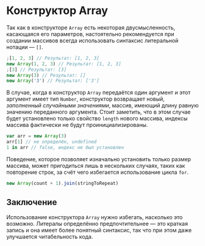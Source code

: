 # Конструктор Array

Так как в конструкторе `Array` есть некоторая двусмысленность, касающаяся его параметров, настоятельно рекомендуется при создании массивов всегда использовать синтаксис литеральной нотации — `[]`.

```js
;[1, 2, 3] // Результат: [1, 2, 3]
new Array(1, 2, 3) // Результат: [1, 2, 3]
;[3] // Результат: [3]
new Array(3) // Результат: []
new Array('3') // Результат: ['3']
```

В случае, когда в конструктор `Array` передаётся один аргумент и этот аргумент имеет тип `Number`, конструктор возвращает новый, _заполненный случайными значениями_, массив, имеющий длину равную значению переданного аргумента. Стоит заметить, что в этом случае будет установлено только свойство `length` нового массива, индексы массива фактически не будут проинициализированы.

```js
var arr = new Array(3)
arr[1] // не определён, undefined
1 in arr // false, индекс не был установлен
```

Поведение, которое позволяет изначально установить только размер массива, может пригодиться лишь в нескольких случаях, таких как повторение строк, за счёт чего избегается использование цикла `for`.

```js
new Array(count + 1).join(stringToRepeat)
```

## Заключение

Использование конструктора `Array` нужно избегать, насколько это возможно. Литералы определённо предпочтительнее — это краткая запись и она имеет более понятный синтаксис, так что при этом даже улучшается читабельность кода.
